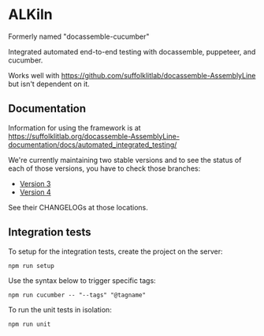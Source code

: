 # ALKiln

Formerly named "docassemble-cucumber"

Integrated automated end-to-end testing with docassemble, puppeteer, and cucumber.

Works well with https://github.com/suffolklitlab/docassemble-AssemblyLine but isn't
dependent on it.

## Documentation

Information for using the framework is at https://suffolklitlab.org/docassemble-AssemblyLine-documentation/docs/automated_integrated_testing/

We're currently maintaining two stable versions and to see the status of each of those versions, you have to check those branches:

- [Version 3](https://github.com/SuffolkLITLab/ALKiln/tree/releases/v3)
- [Version 4](https://github.com/SuffolkLITLab/ALKiln/tree/releases/v4)

See their CHANGELOGs at those locations.

## Integration tests
To setup for the integration tests, create the project on the server:
```
npm run setup
```

Use the syntax below to trigger specific tags:
```
npm run cucumber -- "--tags" "@tagname"
```

To run the unit tests in isolation:
```
npm run unit
```
